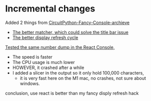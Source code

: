 # Incremental changes
<!-- 
#20230508@date
-->

Added 2 things from [CircuitPython-Fancy-Console-archieve](https://github.com/urfdvw/CircuitPython-Fancy-Console-archieve/blob/main/scripts/serial_processor.js)
- [The better matcher, which could solve the title bar issue](https://github.com/urfdvw/CircuitPython-online-IDE/commit/a97f7832b5b02df02dbab0615cc60519855dff22)
- [The better display refresh cycle](https://github.com/urfdvw/CircuitPython-online-IDE/commit/6d1dbb80ce71d44e97ebfee6c09e8874f151ca91)

[Tested the same number dump in the React Console,](https://github.com/urfdvw/CircuitPython-Fancy-Console/commit/6472af2ff87798f061a24770497bf20aa53344dc)
- The speed is faster
- The CPU usage is much lower
- HOWEVER, it crashed after a while
- I added a slicer in the output so it only hold 100,000 characters,
    - it is very fast here on the M1 mac, no crashes, not sure about windows.

conclusion, use react is better than my fancy disply refresh hack